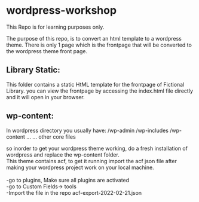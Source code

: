 # wordpress-workshop
This Repo is for learning purposes only.

The purpose of this repo, is to convert an html template to a wordpress theme. There is only 1 page which is the frontpage that will be converted to the wordpress theme front page.
## Library Static:
This folder contains a static HtML template for the frontpage of Fictional Library.
you can view the frontpage by accessing the index.html file directly and it will open in your browser.

## wp-content:
In wordpress directory you usually have:
/wp-admin
/wp-includes
/wp-content
...
...
other core files

so inorder to get your wordpress theme working, do a fresh installation of wordpress and replace the wp-content folder. 
<br />
This theme contains acf, to get it running import the acf json file after making your wordpress project work on your local machine.
<br />
<br />
-go to plugins, Make sure all plugins are activated
<br />
-go to Custom Fields-> tools
<br />
-Import the file in the repo acf-export-2022-02-21.json
